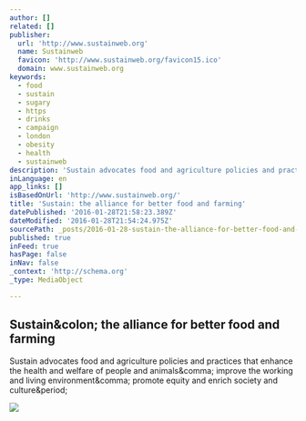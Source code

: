 ```yaml
---
author: []
related: []
publisher:
  url: 'http://www.sustainweb.org'
  name: Sustainweb
  favicon: 'http://www.sustainweb.org/favicon15.ico'
  domain: www.sustainweb.org
keywords:
  - food
  - sustain
  - sugary
  - https
  - drinks
  - campaign
  - london
  - obesity
  - health
  - sustainweb
description: 'Sustain advocates food and agriculture policies and practices that enhance the health and welfare of people and animals, improve the working and living environment, promote equity and enrich society and culture.'
inLanguage: en
app_links: []
isBasedOnUrl: 'http://www.sustainweb.org/'
title: 'Sustain: the alliance for better food and farming'
datePublished: '2016-01-28T21:58:23.389Z'
dateModified: '2016-01-28T21:54:24.975Z'
sourcePath: _posts/2016-01-28-sustain-the-alliance-for-better-food-and-farming.md
published: true
inFeed: true
hasPage: false
inNav: false
_context: 'http://schema.org'
_type: MediaObject

---
```

<article style=""><h1>Sustain&amp;colon; the alliance for better food and farming</h1><p>Sustain advocates food and agriculture policies and practices that enhance the health and welfare of people and animals&amp;comma; improve the working and living environment&amp;comma; promote equity and enrich society and culture&amp;period;</p><img src="http://www.sustainweb.org/resources/images/logos/SustainLogo2015.png" /></article>
